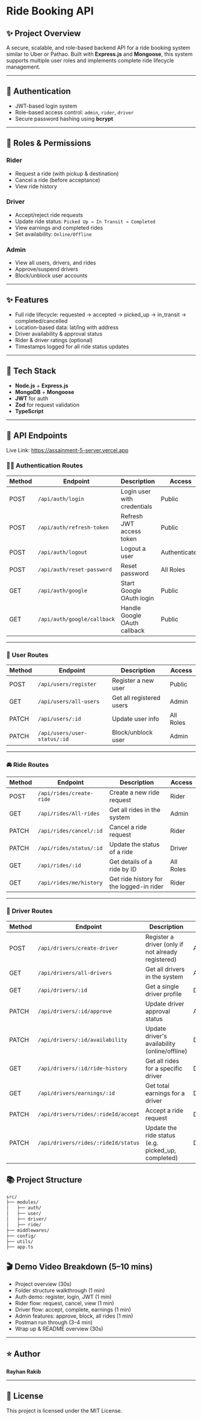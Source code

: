 # Ride Booking API

## ✨ Project Overview

A secure, scalable, and role-based backend API for a ride booking system similar to Uber or Pathao. Built with **Express.js** and **Mongoose**, this system supports multiple user roles and implements complete ride lifecycle management.

---

## 🔐 Authentication

* JWT-based login system
* Role-based access control: `admin`, `rider`, `driver`
* Secure password hashing using **bcrypt**

---

## 👥 Roles & Permissions

### Rider

* Request a ride (with pickup & destination)
* Cancel a ride (before acceptance)
* View ride history

### Driver

* Accept/reject ride requests
* Update ride status: `Picked Up → In Transit → Completed`
* View earnings and completed rides
* Set availability: `Online/Offline`

### Admin

* View all users, drivers, and rides
* Approve/suspend drivers
* Block/unblock user accounts

---

## ✨ Features

* Full ride lifecycle: requested → accepted → picked\_up → in\_transit → completed/cancelled
* Location-based data: lat/lng with address
* Driver availability & approval status
* Rider & driver ratings (optional)
* Timestamps logged for all ride status updates

---

## 📂 Tech Stack

* **Node.js** + **Express.js**
* **MongoDB** + **Mongoose**
* **JWT** for auth
* **Zod** for request validation
* **TypeScript**

---

## 🚀 API Endpoints

Live Link: https://assainment-5-server.vercel.app

### 🧑‍💼 **Authentication Routes**

| Method | Endpoint                    | Description                  | Access        |
| ------ | --------------------------- | ---------------------------- | ------------- |
| POST   | `/api/auth/login`           | Login user with credentials  | Public        |
| POST   | `/api/auth/refresh-token`   | Refresh JWT access token     | Public        |
| POST   | `/api/auth/logout`          | Logout a user                | Authenticated |
| POST   | `/api/auth/reset-password`  | Reset password               | All Roles     |
| GET    | `/api/auth/google`          | Start Google OAuth login     | Public        |
| GET    | `/api/auth/google/callback` | Handle Google OAuth callback | Public        |

---

### 👤 **User Routes**

| Method | Endpoint                     | Description              | Access    |
| ------ | ---------------------------- | ------------------------ | --------- |
| POST   | `/api/users/register`        | Register a new user      | Public    |
| GET    | `/api/users/all-users`       | Get all registered users | Admin     |
| PATCH  | `/api/users/:id`             | Update user info         | All Roles |
| PATCH  | `/api/users/user-status/:id` | Block/unblock user       | Admin     |

---

### 🚘 **Ride Routes**

| Method | Endpoint                 | Description                              | Access    |
| ------ | ------------------------ | ---------------------------------------- | --------- |
| POST   | `/api/rides/create-ride` | Create a new ride request                | Rider     |
| GET    | `/api/rides/All-rides`   | Get all rides in the system              | Admin     |
| PATCH  | `/api/rides/cancel/:id`  | Cancel a ride request                    | Rider     |
| PATCH  | `/api/rides/status/:id`  | Update the status of a ride              | Driver    |
| GET    | `/api/rides/:id`         | Get details of a ride by ID              | All Roles |
| GET    | `/api/rides/me/history`  | Get ride history for the logged-in rider | Rider     |

---

### 🚖 **Driver Routes**

| Method | Endpoint                            | Description                                         | Access        |
| ------ | ----------------------------------- | --------------------------------------------------- | ------------- |
| POST   | `/api/drivers/create-driver`        | Register a driver (only if not already registered)  | Authenticated |
| GET    | `/api/drivers/all-drivers`          | Get all drivers in the system                       | Admin         |
| GET    | `/api/drivers/:id`                  | Get a single driver profile                         | Driver, Admin |
| PATCH  | `/api/drivers/:id/approve`          | Update driver approval status                       | Admin         |
| PATCH  | `/api/drivers/:id/availability`     | Update driver's availability (online/offline)       | Driver        |
| GET    | `/api/drivers/:id/ride-history`     | Get all rides for a specific driver                 | Driver        |
| GET    | `/api/drivers/earnings/:id`         | Get total earnings for a driver                     | Driver        |
| PATCH  | `/api/drivers/rides/:rideId/accept` | Accept a ride request                               | Driver        |
| PATCH  | `/api/drivers/rides/:rideId/status` | Update the ride status (e.g. picked\_up, completed) | Driver        |



## 📚 Project Structure

```bash
src/
├── modules/
│   ├── auth/
│   ├── user/
│   ├── driver/
│   ├── ride/
├── middlewares/
├── config/
├── utils/
├── app.ts
```





## 🎬 Demo Video Breakdown (5–10 mins)

* Project overview (30s)
* Folder structure walkthrough (1 min)
* Auth demo: register, login, JWT (1 min)
* Rider flow: request, cancel, view (1 min)
* Driver flow: accept, complete, earnings (1 min)
* Admin features: approve, block, all rides (1 min)
* Postman run through (3–4 min)
* Wrap up & README overview (30s)

---

## ⭐ Author

**Rayhan Rakib**

---

## 🌟 License

This project is licensed under the MIT License.
